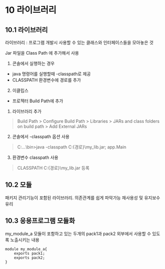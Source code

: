 # 10 라이브러리
## 10.1 라이브러리
라이브러리 : 프로그램 개발시 사용할 수 있는 클래스와 인터페이스들을 모아놓은 것 

Jar 파일을 Class Path 에 추가해서 사용
1) 콘솔에서 실행하는 경우
 * java 명령어를 실행할때 -classpath로 제공
 * CLASSPATH 환경변수에 경로를 추가
2) 이클립스
 * 프로젝터 Build Path에 추가

1) 라이브러리 추가
> Build Path > Configure Build Path > Libraries > JARs and class folders on build path > Add External JARs
2) 콘솔에서 -classpath 옵션 사용
> C:\...\bin>java -classpath C:\{경로}\my_lib.jar; app.Main
3) 환경변수 classpath 사용
> CLASSPATH C:\{경로}\my_lib.jar 등록

## 10.2 모듈
패키지 관리기능이 포함된 라이브러리. 의존관계를 쉽게 파악가능
재사용성 및 유지보수 유리

## 10.3 응용프로그램 모듈화
my_module_a 모듈이 포함하고 있는 두개의 pack1과 pack2 외부에서 사용할 수 있도록 노출시키는 내용
```
module my_module_a{
	exports pack1;
	exports pack2;
}
```
